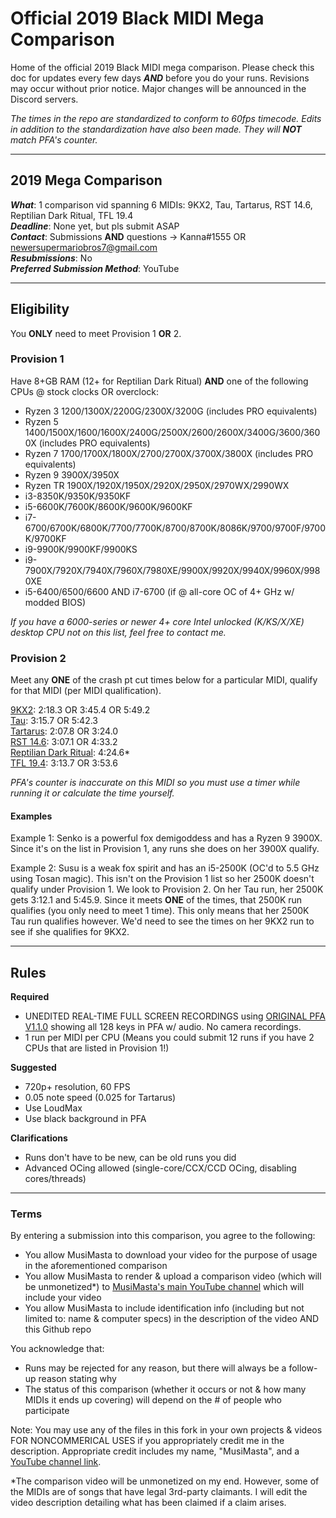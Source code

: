 # Official 2019 Black MIDI Mega Comparison
Home of the official 2019 Black MIDI mega comparison. Please check this doc for updates every few days ***AND*** before you do your runs. Revisions may occur without prior notice. Major changes will be announced in the Discord servers.

*The times in the repo are standardized to conform to 60fps timecode. Edits in addition to the standardization have also been made. They will **NOT** match PFA's counter.*

---
## 2019 Mega Comparison
***What***: 1 comparison vid spanning 6 MIDIs: 9KX2, Tau, Tartarus, RST 14.6, Reptilian Dark Ritual, TFL 19.4 <br>
***Deadline***: None yet, but pls submit ASAP <br>
***Contact***: Submissions **AND** questions -> Kanna#1555 OR newersupermariobros7@gmail.com <br>
***Resubmissions***: No <br>
***Preferred Submission Method***: YouTube <br>

---
## Eligibility
You **ONLY** need to meet Provision 1 **OR** 2.

### Provision 1
Have 8+GB RAM (12+ for Reptilian Dark Ritual) **AND** one of the following CPUs @ stock clocks OR overclock:
- Ryzen 3 1200/1300X/2200G/2300X/3200G (includes PRO equivalents)
- Ryzen 5 1400/1500X/1600/1600X/2400G/2500X/2600/2600X/3400G/3600/3600X (includes PRO equivalents)
- Ryzen 7 1700/1700X/1800X/2700/2700X/3700X/3800X (includes PRO equivalents)
- Ryzen 9 3900X/3950X
- Ryzen TR 1900X/1920X/1950X/2920X/2950X/2970WX/2990WX
- i3-8350K/9350K/9350KF
- i5-6600K/7600K/8600K/9600K/9600KF
- i7-6700/6700K/6800K/7700/7700K/8700/8700K/8086K/9700/9700F/9700K/9700KF
- i9-9900K/9900KF/9900KS
- i9-7900X/7920X/7940X/7960X/7980XE/9900X/9920X/9940X/9960X/9980XE
- i5-6400/6500/6600 AND i7-6700 (if @ all-core OC of 4+ GHz w/ modded BIOS)

*If you have a 6000-series or newer 4+ core Intel unlocked (K/KS/X/XE) desktop CPU not on this list, feel free to contact me.*

### Provision 2
Meet any **ONE** of the crash pt cut times below for a particular MIDI, qualify for that MIDI (per MIDI qualification).

[9KX2](https://www.youtube.com/watch?v=E7e36Yc3e3w): 2:18.3 OR 3:45.4 OR 5:49.2 <br>
[Tau](https://www.youtube.com/watch?v=b0gyQMJHQ78): 3:15.7 OR 5:42.3 <br>
[Tartarus](https://www.youtube.com/watch?v=u3QCN1qqfIo): 2:07.8 OR 3:24.0 <br>
[RST 14.6](https://www.youtube.com/watch?v=JAtk3wOlB2Y): 3:07.1 OR 4:33.2 <br>
[Reptilian Dark Ritual](https://www.youtube.com/watch?v=IBb4NPR_scM): 4:24.6* <br>
[TFL 19.4](https://www.youtube.com/watch?v=XmtiTkXcPJU): 3:13.7 OR 3:53.6 <br>

*PFA's counter is inaccurate on this MIDI so you must use a timer while running it or calculate the time yourself.*

#### Examples

Example 1: Senko is a powerful fox demigoddess and has a Ryzen 9 3900X. Since it's on the list in Provision 1, any runs she does on her 3900X qualify.

Example 2: Susu is a weak fox spirit and has an i5-2500K (OC'd to 5.5 GHz using Tosan magic). This isn't on the Provision 1 list so her 2500K doesn't qualify under Provision 1. We look to Provision 2. On her Tau run, her 2500K gets 3:12.1 and 5:45.9. Since it meets **ONE** of the times, that 2500K run qualifies (you only need to meet 1 time). This only means that her 2500K Tau run qualifies however. We'd need to see the times on her 9KX2 run to see if she qualifies for 9KX2.

---
## Rules

**Required**
- UNEDITED REAL-TIME FULL SCREEN RECORDINGS using [ORIGINAL PFA V1.1.0](http://kaleidonkep99.altervista.org/pfamirror/index.html) showing all 128 keys in PFA w/ audio. No camera recordings.
- 1 run per MIDI per CPU (Means you could submit 12 runs if you have 2 CPUs that are listed in Provision 1!)

**Suggested**
- 720p+ resolution, 60 FPS
- 0.05 note speed (0.025 for Tartarus)
- Use LoudMax
- Use black background in PFA

**Clarifications**
- Runs don't have to be new, can be old runs you did
- Advanced OCing allowed (single-core/CCX/CCD OCing, disabling cores/threads) 

---
### Terms

By entering a submission into this comparison, you agree to the following:
- You allow MusiMasta to download your video for the purpose of usage in the aforementioned comparison
- You allow MusiMasta to render & upload a comparison video (which will be unmonetized*) to [MusiMasta's main YouTube channel](https://www.youtube.com/c/MusiMasta) which will include your video
- You allow MusiMasta to include identification info (including but not limited to: name & computer specs) in the description of the video AND this Github repo

You acknowledge that:
- Runs may be rejected for any reason, but there will always be a follow-up reason stating why
- The status of this comparison (whether it occurs or not & how many MIDIs it ends up covering) will depend on the # of people who participate

Note: You may use any of the files in this fork in your own projects & videos FOR NONCOMMERICAL USES if you appropriately credit me in the description. Appropriate credit includes my name, "MusiMasta", and a [YouTube channel link](https://www.youtube.com/c/MusiMasta).

*The comparison video will be unmonetized on my end. However, some of the MIDIs are of songs that have legal 3rd-party claimants. I will edit the video description detailing what has been claimed if a claim arises.
